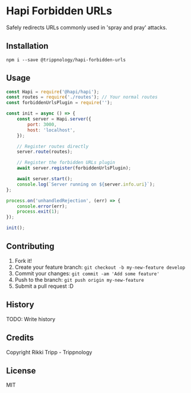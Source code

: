 # Hapi Forbidden URLs

Safely redirects URLs commonly used in 'spray and pray' attacks.

## Installation

`npm i --save @trippnology/hapi-forbidden-urls`

## Usage

```js
const Hapi = require('@hapi/hapi');
const routes = require('./routes'); // Your normal routes
const forbiddenUrlsPlugin = require('');

const init = async () => {
	const server = Hapi.server({
		port: 3000,
		host: 'localhost',
	});

	// Register routes directly
	server.route(routes);

	// Register the forbidden URLs plugin
	await server.register(forbiddenUrlsPlugin);

	await server.start();
	console.log(`Server running on ${server.info.uri}`);
};

process.on('unhandledRejection', (err) => {
	console.error(err);
	process.exit(1);
});

init();
```

## Contributing

1. Fork it!
2. Create your feature branch: `git checkout -b my-new-feature develop`
3. Commit your changes: `git commit -am 'Add some feature'`
4. Push to the branch: `git push origin my-new-feature`
5. Submit a pull request :D

## History

TODO: Write history

## Credits

Copyright Rikki Tripp - Trippnology

## License

MIT
